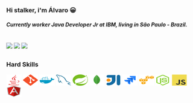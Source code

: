 <h3> Hi stalker, i'm Álvaro 😀 </h3>

<h5>Currently worker Java Developer Jr at IBM, living in São Paulo - Brazil. </h5><br>

<div>
  <a href="https://www.linkedin.com/in/álvaro-silva-337831145/" target="_blank"><img src="https://img.shields.io/badge/-Linkedin-blue?style=flat-square&logo=Linkedin&logoColor=white" target="_blank"></a>
  <a href="https://twitter.com/fachineto" target="_blank"><img src="https://img.shields.io/badge/Twitter-1DA1F2?style=for-the-badge&logo=twitter&logoColor=white" target="_blank"></a>
  <a href="https://gitlab.com/alvarofachinetto" target="_blank"><img src="https://img.shields.io/badge/GitLab-330F63?style=for-the-badge&logo=gitlab&logoColor=white&link" target="_blank"></a>
</div>

##

<h3>Hard Skills</h3>

<div style="display: inline-block">
  
  <img align="center" alt="alvaro" height="30" width="40" src="https://raw.githubusercontent.com/devicons/devicon/master/icons/java/java-plain.svg">
  <img align="center" alt="alvaro" height="30" width="40" src="https://raw.githubusercontent.com/devicons/devicon/master/icons/git/git-plain.svg">
  <img align="center" alt="alvaro" height="30" width="40" src="https://raw.githubusercontent.com/devicons/devicon/master/icons/docker/docker-plain.svg">
  <img align="center" alt="alvaro" height="30" width="40" src="https://raw.githubusercontent.com/devicons/devicon/master/icons/mysql/mysql-plain.svg">
  <img align="center" alt="alvaro" height="30" width="40" src="https://raw.githubusercontent.com/devicons/devicon/master/icons/spring/spring-original.svg">
  <img align="center" alt="alvaro" height="30" width="40" src="https://raw.githubusercontent.com/devicons/devicon/master/icons/mongodb/mongodb-original.svg">
  <img align="center" alt="alvaro" height="30" width="40" src="https://raw.githubusercontent.com/devicons/devicon/master/icons/intellij/intellij-original.svg">
  <img align="center" alt="alvaro" height="30" width="40" src="https://raw.githubusercontent.com/devicons/devicon/master/icons/jira/jira-original.svg">
  <img align="center" alt="alvaro" height="30" width="40" src="https://raw.githubusercontent.com/devicons/devicon/master/icons/amazonwebservices/amazonwebservices-original.svg">
  <img align="center" alt="alvaro" height="30" width="40" src="https://raw.githubusercontent.com/devicons/devicon/master/icons/nodejs/nodejs-original.svg">
  <img align="center" alt="alvaro" height="30" width="40" src="https://raw.githubusercontent.com/devicons/devicon/master/icons/javascript/javascript-original.svg">
  <img align="center" alt="alvaro" height="30" width="40" src="https://raw.githubusercontent.com/devicons/devicon/master/icons/angularjs/angularjs-original.svg">
</div>  


